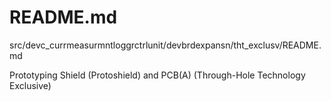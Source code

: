# README.md

src/devc_currmeasurmntloggrctrlunit/devbrdexpansn/tht_exclusv/README.md

Prototyping Shield (Protoshield) and PCB(A) (Through-Hole Technology Exclusive)